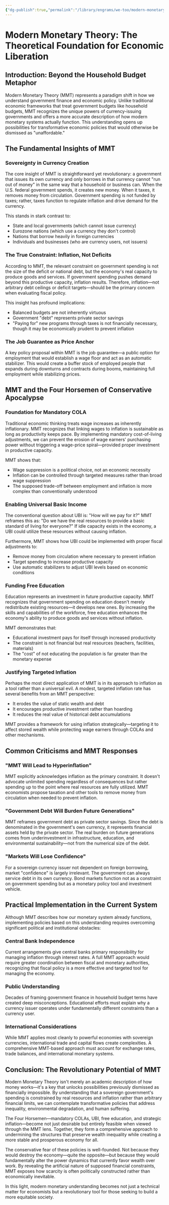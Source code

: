 ```yaml
---
{"dg-publish":true,"permalink":"/library/engrams/we-too/modern-monetary-theory-the-theoretical-foundation-for-economic-liberation/","tags":["DC/Apocalypse"]}
---
```


# Modern Monetary Theory: The Theoretical Foundation for Economic Liberation

## Introduction: Beyond the Household Budget Metaphor

Modern Monetary Theory (MMT) represents a paradigm shift in how we understand government finance and economic policy. Unlike traditional economic frameworks that treat government budgets like household budgets, MMT recognizes the unique powers of currency-issuing governments and offers a more accurate description of how modern monetary systems actually function. This understanding opens up possibilities for transformative economic policies that would otherwise be dismissed as "unaffordable."

## The Fundamental Insights of MMT

### Sovereignty in Currency Creation

The core insight of MMT is straightforward yet revolutionary: a government that issues its own currency and only borrows in that currency cannot "run out of money" in the same way that a household or business can. When the U.S. federal government spends, it creates new money. When it taxes, it removes money from circulation. Government spending is not funded by taxes; rather, taxes function to regulate inflation and drive demand for the currency.

This stands in stark contrast to:

- State and local governments (which cannot issue currency)
- Eurozone nations (which use a currency they don't control)
- Nations that borrow heavily in foreign currencies
- Individuals and businesses (who are currency users, not issuers)

### The True Constraint: Inflation, Not Deficits

According to MMT, the relevant constraint on government spending is not the size of the deficit or national debt, but the economy's real capacity to produce goods and services. If government spending pushes demand beyond this productive capacity, inflation results. Therefore, inflation—not arbitrary debt ceilings or deficit targets—should be the primary concern when evaluating fiscal policy.

This insight has profound implications:

- Balanced budgets are not inherently virtuous
- Government "debt" represents private sector savings
- "Paying for" new programs through taxes is not financially necessary, though it may be economically prudent to prevent inflation

### The Job Guarantee as Price Anchor

A key policy proposal within MMT is the job guarantee—a public option for employment that would establish a wage floor and act as an automatic stabilizer. This would create a buffer stock of employed people that expands during downturns and contracts during booms, maintaining full employment while stabilizing prices.

## MMT and the Four Horsemen of Conservative Apocalypse

### Foundation for Mandatory COLA

Traditional economic thinking treats wage increases as inherently inflationary. MMT recognizes that linking wages to inflation is sustainable as long as productivity keeps pace. By implementing mandatory cost-of-living adjustments, we can prevent the erosion of wage earners' purchasing power without triggering a wage-price spiral—provided proper investment in productive capacity.

MMT shows that:

- Wage suppression is a political choice, not an economic necessity
- Inflation can be controlled through targeted measures rather than broad wage suppression
- The supposed trade-off between employment and inflation is more complex than conventionally understood

### Enabling Universal Basic Income

The conventional question about UBI is: "How will we pay for it?" MMT reframes this as: "Do we have the real resources to provide a basic standard of living for everyone?" If idle capacity exists in the economy, a UBI could utilize these resources without causing inflation.

Furthermore, MMT shows how UBI could be implemented with proper fiscal adjustments to:

- Remove money from circulation where necessary to prevent inflation
- Target spending to increase productive capacity
- Use automatic stabilizers to adjust UBI levels based on economic conditions

### Funding Free Education

Education represents an investment in future productive capacity. MMT recognizes that government spending on education doesn't merely redistribute existing resources—it develops new ones. By increasing the skills and capabilities of the workforce, free education enhances the economy's ability to produce goods and services without inflation.

MMT demonstrates that:

- Educational investment pays for itself through increased productivity
- The constraint is not financial but real resources (teachers, facilities, materials)
- The "cost" of not educating the population is far greater than the monetary expense

### Justifying Targeted Inflation

Perhaps the most direct application of MMT is in its approach to inflation as a tool rather than a universal evil. A modest, targeted inflation rate has several benefits from an MMT perspective:

- It erodes the value of static wealth and debt
- It encourages productive investment rather than hoarding
- It reduces the real value of historical debt accumulations

MMT provides a framework for using inflation strategically—targeting it to affect stored wealth while protecting wage earners through COLAs and other mechanisms.

## Common Criticisms and MMT Responses

### "MMT Will Lead to Hyperinflation"

MMT explicitly acknowledges inflation as the primary constraint. It doesn't advocate unlimited spending regardless of consequences but rather spending up to the point where real resources are fully utilized. MMT economists propose taxation and other tools to remove money from circulation when needed to prevent inflation.

### "Government Debt Will Burden Future Generations"

MMT reframes government debt as private sector savings. Since the debt is denominated in the government's own currency, it represents financial assets held by the private sector. The real burden on future generations comes from underinvestment in infrastructure, education, and environmental sustainability—not from the numerical size of the debt.

### "Markets Will Lose Confidence"

For a sovereign currency issuer not dependent on foreign borrowing, market "confidence" is largely irrelevant. The government can always service debt in its own currency. Bond markets function not as a constraint on government spending but as a monetary policy tool and investment vehicle.

## Practical Implementation in the Current System

Although MMT describes how our monetary system already functions, implementing policies based on this understanding requires overcoming significant political and institutional obstacles:

### Central Bank Independence

Current arrangements give central banks primary responsibility for managing inflation through interest rates. A full MMT approach would require greater coordination between fiscal and monetary authorities, recognizing that fiscal policy is a more effective and targeted tool for managing the economy.

### Public Understanding

Decades of framing government finance in household budget terms have created deep misconceptions. Educational efforts must explain why a currency issuer operates under fundamentally different constraints than a currency user.

### International Considerations

While MMT applies most cleanly to powerful economies with sovereign currencies, international trade and capital flows create complexities. A comprehensive MMT-based approach must account for exchange rates, trade balances, and international monetary systems.

## Conclusion: The Revolutionary Potential of MMT

Modern Monetary Theory isn't merely an academic description of how money works—it's a key that unlocks possibilities previously dismissed as financially impossible. By understanding that a sovereign government's spending is constrained by real resources and inflation rather than arbitrary financial limits, we can contemplate transformative policies that address inequality, environmental degradation, and human suffering.

The Four Horsemen—mandatory COLAs, UBI, free education, and strategic inflation—become not just desirable but entirely feasible when viewed through the MMT lens. Together, they form a comprehensive approach to undermining the structures that preserve wealth inequality while creating a more stable and prosperous economy for all.

The conservative fear of these policies is well-founded. Not because they would destroy the economy—quite the opposite—but because they would fundamentally alter the power dynamics that currently favor wealth over work. By revealing the artificial nature of supposed financial constraints, MMT exposes how scarcity is often politically constructed rather than economically inevitable.

In this light, modern monetary understanding becomes not just a technical matter for economists but a revolutionary tool for those seeking to build a more equitable society.
